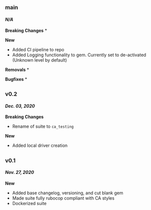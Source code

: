 ## <sub>main</sub>
#### _N/A_

**Breaking Changes**
*

**New**
* Added CI pipeline to repo
* Added Logging functionality to gem. Currently set to de-activated (Unknown level by default)

**Removals**
*

**Bugfixes**
* 

## <sub>v0.2</sub>
#### _Dec. 03, 2020_

**Breaking Changes**
* Rename of suite to `ca_testing`

**New**
* Added local driver creation

## <sub>v0.1</sub>
#### _Nov. 27, 2020_

**New**
* Added base changelog, versioning, and cut blank gem
* Made suite fully rubocop compliant with CA styles
* Dockerized suite
